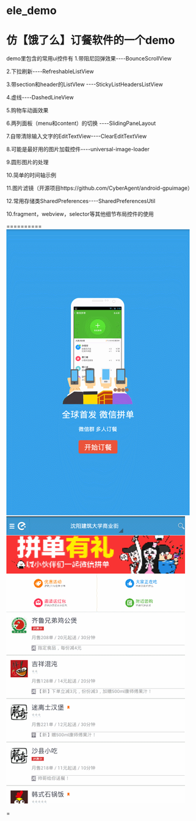ele_demo
========

仿【饿了么】订餐软件的一个demo
==========
 demo里包含的常用ui控件有
1.带阻尼回弹效果----BounceScrollView

2.下拉刷新----RefreshableListView

3.带section和header的ListVIew ----StickyListHeadersListView

4.虚线----DashedLineView

5.购物车动画效果

6.两列面板（menu和content）的切换 ----SlidingPaneLayout

7.自带清除输入文字的EditTextView----ClearEditTextView

8.可能是最好用的图片加载控件----universal-image-loader

9.圆形图片的处理

10.简单的时间轴示例

11.图片滤镜（开源项目https://github.com/CyberAgent/android-gpuimage）

12.常用存储类SharedPreferences----SharedPreferencesUtil

10.fragment，webview，selector等其他细节布局控件的使用

==========
 ![image](https://github.com/guxun12/file_temp/blob/master/ele_demo/homeShow.gif)
 ![image](https://github.com/guxun12/file_temp/blob/master/ele_demo/restaurantShow.gif)
 
=

